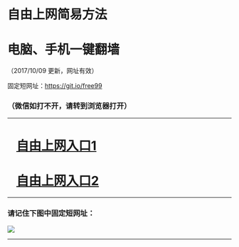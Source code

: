 ﻿# 自由上网简易方法

# 电脑、手机一键翻墙

（2017/10/09 更新，网址有效）

固定短网址：https://git.io/free99

### （微信如打不开，请转到浏览器打开）


***





# &nbsp;&nbsp; <a href="http://ft257418010.fwq-tz-1001.info/fwqtz01.html?t=100900117662 " target="_blank">自由上网入口1</a>
# &nbsp;&nbsp; <a href="http://ft17788717.fwq-tz-1002.info/fwqtz02.html?t=100900116712 " target="_blank">自由上网入口2</a>
***

### 请记住下图中固定短网址：

<img src="https://s3-us-west-2.amazonaws.com/fwq-1001/yjfq-20170905okok.png" /> 


***

